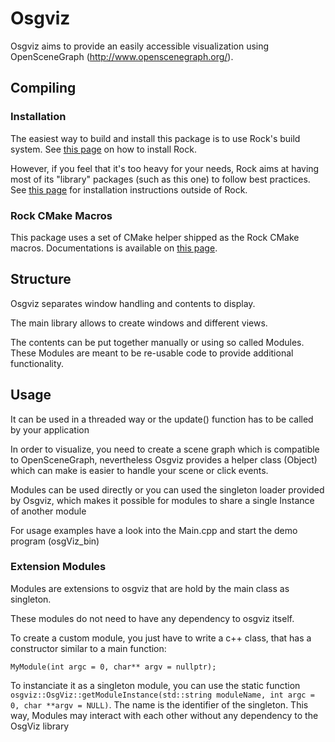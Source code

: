 # Osgviz

Osgviz aims to provide an easily accessible visualization using OpenSceneGraph (http://www.openscenegraph.org/).

## Compiling

### Installation

The easiest way to build and install this package is to use Rock's build system.
See [this page](http://rock-robotics.org/stable/documentation/installation.html)
on how to install Rock.

However, if you feel that it's too heavy for your needs, Rock aims at having
most of its "library" packages (such as this one) to follow best practices. See
[this page](http://rock-robotics.org/stable/documentation/packages/outside_of_rock.html)
for installation instructions outside of Rock.

### Rock CMake Macros

This package uses a set of CMake helper shipped as the Rock CMake macros.
Documentations is available on [this page](http://rock-robotics.org/stable/documentation/packages/cmake_macros.html).


## Structure

Osgviz separates window handling and contents to display.

The main library allows to create windows and different views.

The contents can be put together manually or using so called Modules.
These Modules are meant to be re-usable code to provide additional functionality.


## Usage

It can be used in a threaded way or the update() function has to be called by your application

In order to visualize, you need to create a scene graph which is compatible to OpenSceneGraph,
nevertheless Osgviz provides a helper class (Object) which can make is easier to handle your scene or click events.

Modules can be used directly or you can used the singleton loader provided by Osgviz, which makes it possible for modules to 
share a single Instance of another module

For usage examples have a look into the Main.cpp and start the demo program (osgViz_bin) 


### Extension Modules

Modules are extensions to osgviz that are hold by the main class as singleton.

These modules do not need to have any dependency to osgviz itself.

To create a custom module, you just have to write a c++ class, that has a constructor similar to a main function:

`MyModule(int argc = 0, char** argv = nullptr);` 

To instanciate it as a singleton module, you can use the static function `osgviz::OsgViz::getModuleInstance(std::string moduleName, int argc = 0, char **argv = NULL)`.
The name is the identifier of the singleton. This way, Modules may interact with each other without any dependency to the OsgViz library

